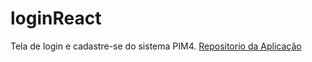 # loginReact
Tela de login e cadastre-se do sistema PIM4.
<a href="https://github.com/joaolevada/pim4">Repositorio da Aplicação</a>